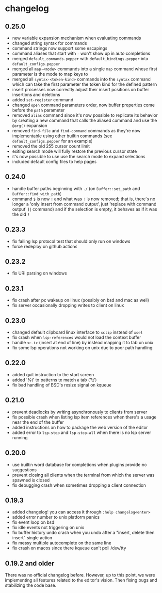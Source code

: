 # changelog

## 0.25.0
- new variable expansion mechanism when evaluating commands
- changed string syntax for commands
- command strings now support some escapings
- command aliases that start with `-` won't show up in auto completions
- merged `default_commands.pepper` with `default_bindings.pepper` into `default_configs.pepper`
- merged all `map-<mode>` commands into a single `map` command whose first parameter is the mode to map keys to
- merged all `syntax-<token-kind>` commands into the `syntax` command which can take the first parameter the token kind for the defined pattern
- insert processes now correctly adjust their insert positions on buffer insertions and deletions
- added `set-register` command
- changed `open` command parameters order, now buffer properties come before the `path` parameter
- removed `alias` command since it's now possible to replicate its behavior by creating a new command that calls the aliased command and use the `@arg()` expansion
- removed `find-file` and `find-command` commands as they're now implementable using other builtin commands (see `default_configs.pepper` for an example)
- removed the old 255 cursor count limit
- exiting search mode will fully restore the previous cursor state
- it's now possible to use use the search mode to expand selections
- included default config files to help pages

## 0.24.0
- handle buffer paths beginning with `./` (on `Buffer::set_path` and `Buffer::find_with_path`)
- command `$` is now `!` and what was `!` is now removed; that is, there's no longer a 'only insert from command output', just 'replace with command output' (`|` command) and if the selection is empty, it behaves as if it was the old `!`

## 0.23.3
- fix failing lsp protocol test that should only run on windows
- force redeploy on github actions

## 0.23.2
- fix URI parsing on windows

## 0.23.1
- fix crash after pc wakeup on linux (possibly on bsd and mac as well)
- fix server occasionally dropping writes to client on linux

## 0.23.0
- changed default clipboard linux interface to `xclip` instead of `xsel`
- fix crash when `lsp-references` would not load the context buffer
- handle `<c-i>` (insert at end of line) by instead mapping it to tab on unix
- fix some lsp operations not working on unix due to poor path handling

## 0.22.0
- added quit instruction to the start screen
- added '%t' to patterns to match a tab ('\t')
- fix bad handling of BSD's resize signal on kqueue

## 0.21.0
- prevent deadlocks by writing asynchronously to clients from server
- fix possible crash when listing lsp item references when there's a usage near the end of the buffer
- added instructions on how to package the web version of the editor
- added error to `lsp-stop` and `lsp-stop-all` when there is no lsp server running

## 0.20.0
- use builtin word database for completions when plugins provide no suggestions
- prevent closing all clients when the terminal from which the server was spawned is closed
- fix debugging crash when sometimes dropping a client connection

## 0.19.3
- added changelog! you can access it through `:help changelog<enter>`
- added error number to unix platform panics
- fix event loop on bsd
- fix idle events not triggering on unix
- fix buffer history undo crash when you undo after a "insert, delete then insert" single action
- fix messy multiple autocomplete on the same line
- fix crash on macos since there kqueue can't poll /dev/tty

## 0.19.2 and older
There was no official changelog before.
However, up to this point, we were implementing all features related to the editor's vision.
Then fixing bugs and stabilizing the code base.
